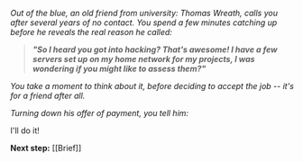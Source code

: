 _Out of the blue, an old friend from university: Thomas Wreath, calls you after several years of no contact. You spend a few minutes catching up before he reveals the real reason he called:_

> **_"So I heard you got into hacking? That's awesome! I have a few servers set up on my home network for my projects, I was wondering if you might like to assess them?"_**

_You take a moment to think about it, before deciding to accept the job -- it's for a friend after all._

_Turning down his offer of payment, you tell him:_

I'll do it!

**Next step:** [[Brief]]

